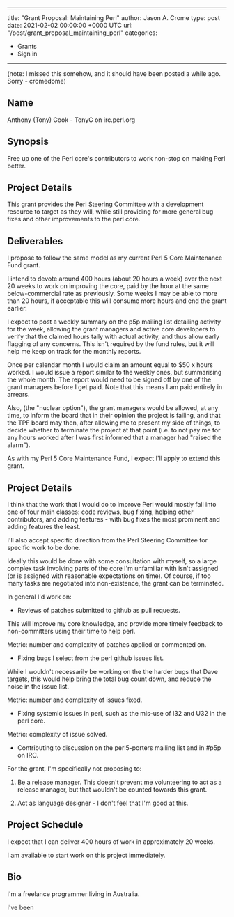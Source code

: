 
---
title: "Grant Proposal: Maintaining Perl"
author: Jason A. Crome
type: post
date: 2021-02-02 00:00:00 +0000 UTC
url: "/post/grant_proposal_maintaining_perl"
categories:
 - Grants
 - Sign in

---

(note: I missed this somehow, and it should have been posted a while ago. Sorry - cromedome)

## Name

Anthony (Tony) Cook - TonyC on irc.perl.org

## Synopsis

Free up one of the Perl core's contributors to work non-stop on making
Perl better.

## Project Details

This grant provides the Perl Steering Committee with a development
resource to target as they will, while still providing for more
general bug fixes and other improvements to the perl core.

## Deliverables

I propose to follow the same model as my current Perl 5 Core
Maintenance Fund grant.

I intend to devote around 400 hours (about 20 hours a week) over the
next 20 weeks to work on improving the core, paid by the hour at the
same below-commercial rate as previously.  Some weeks I may be able to
more than 20 hours, if acceptable this will consume more hours and end
the grant earlier.

I expect to post a weekly summary on the p5p mailing list detailing
activity for the week, allowing the grant managers and active core
developers to verify that the claimed hours tally with actual
activity, and thus allow early flagging of any concerns.  This isn't
required by the fund rules, but it will help me keep on track for the
monthly reports.

Once per calendar month I would claim an amount equal to $50 x hours
worked. I would issue a report similar to the weekly ones, but
summarising the whole month. The report would need to be signed off by
one of the grant managers before I get paid. Note that this means I am
paid entirely in arrears.

Also, (the "nuclear option"), the grant managers would be allowed, at
any time, to inform the board that in their opinion the project is
failing, and that the TPF board may then, after allowing me to present
my side of things, to decide whether to terminate the project at that
point (i.e. to not pay me for any hours worked after I was first
informed that a manager had "raised the alarm").

As with my Perl 5 Core Maintenance Fund, I expect I'll apply to extend
this grant.

## Project Details

I think that the work that I would do to improve Perl would mostly
fall into one of four main classes: code reviews, bug fixing, helping
other contributors, and adding features - with bug fixes the most
prominent and adding features the least.

I'll also accept specific direction from the Perl Steering Committee
for specific work to be done.

Ideally this would be done with some consultation with myself, so a
large complex task involving parts of the core I'm unfamiliar with
isn't assigned (or is assigned with reasonable expectations on time).
Of course, if too many tasks are negotiated into non-existence, the
grant can be terminated.

In general I'd work on:

* Reviews of patches submitted to github as pull requests.

This will improve my core knowledge, and provide more timely feedback
to non-committers using their time to help perl.

Metric: number and complexity of patches applied or commented on.

* Fixing bugs I select from the perl github issues list.

While I wouldn't necessarily be working on the the harder bugs that
Dave targets, this would help bring the total bug count down, and
reduce the noise in the issue list.

Metric: number and complexity of issues fixed.

* Fixing systemic issues in perl, such as the mis-use of I32 and U32 in the perl core.

Metric: complexity of issue solved.

* Contributing to discussion on the perl5-porters mailing list and in #p5p on IRC.

For the grant, I'm specifically not proposing to:

1. Be a release manager.  This doesn't prevent me volunteering to act as a release manager, but that wouldn't be counted towards this grant.

2. Act as language designer - I don't feel that I'm good at this.

## Project Schedule

I expect that I can deliver 400 hours of work in approximately 20
weeks.

I am available to start work on this project immediately.

## Bio

I'm a freelance programmer living in Australia.

I've been 